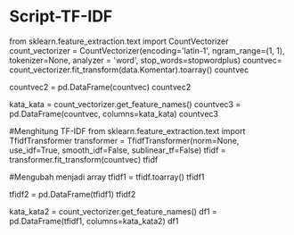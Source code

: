 # Script-TF-IDF
from sklearn.feature_extraction.text import CountVectorizer
count_vectorizer = CountVectorizer(encoding='latin-1', ngram_range=(1, 1), tokenizer=None, analyzer = 'word', stop_words=stopwordplus)
countvec= count_vectorizer.fit_transform(data.Komentar).toarray()
countvec

countvec2 = pd.DataFrame(countvec)
countvec2

kata_kata = count_vectorizer.get_feature_names()
countvec3 = pd.DataFrame(countvec, columns=kata_kata)
countvec3

#Menghitung TF-IDF 
from sklearn.feature_extraction.text import TfidfTransformer
transformer = TfidfTransformer(norm=None, use_idf=True, smooth_idf=False, sublinear_tf=False)
tfidf = transformer.fit_transform(countvec)
tfidf

#Mengubah menjadi array
tfidf1 = tfidf.toarray()
tfidf1

tfidf2 = pd.DataFrame(tfidf1)
tfidf2

kata_kata2 = count_vectorizer.get_feature_names()
df1 = pd.DataFrame(tfidf1, columns=kata_kata2)
df1

